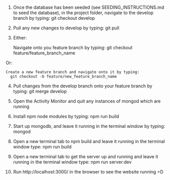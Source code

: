 1. Once the database has been seeded (see SEEDING_INSTRUCTIONS.md to seed the database), in the project folder, navigate to the develop branch by typing:
  git checkout develop

2. Pull any new changes to develop by typing:
  git pull

3. Either:

    Navigate onto you feature branch by typing:
      git checkout feature/feature_branch_name

  Or:

    Create a new feature branch and navigate onto it by typing:
      git checkout -b feature/new_feature_branch_name

4. Pull changes from the develop branch onto your feature branch by typing:
  git merge develop

5. Open the Activity Monitor and quit any instances of mongod which are running

6. Install npm node modules by typing:
  npm run build

7. Start up mongodb, and leave it running in the terminal window by typing:
  mongod

8. Open a new terminal tab to npm build and leave it running in the terminal window type:
  npm run build

9. Open a new terminal tab to get the server up and running and leave it running in the terminal window type:
  npm run server:dev

10. Run http://localhost:3000/ in the browser to see the website running =D
